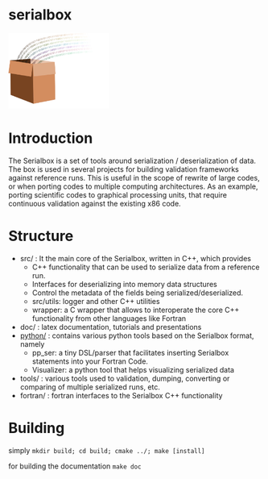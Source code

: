 # serialbox

<img src="doc/logo.png" width="200" height="150" />

# Introduction

The Serialbox is a set of tools around serialization / deserialization of data. 
The box is used in several projects for building validation frameworks against reference runs.
This is useful in the scope of rewrite of large codes, or when porting codes to multiple computing architectures. 
As an example, porting scientific codes to graphical processing units, that require continuous validation against the existing x86 code.

# Structure

* src/ : It the main core of the Serialbox, written in C++, which provides
  * C++ functionality that can be used to serialize data from a reference run. 
  * Interfaces for deserializing into memory data structures
  * Control the metadata of the fields being serialized/deserialized. 
  * src/utils: logger and other C++ utilities
  * wrapper: a C wrapper that allows to interoperate the core C++ functionality from other languages like Fortran
* doc/ : latex documentation, tutorials and presentations
* [python/](python/README.md) : contains various python tools based on the Serialbox format, namely
  * pp_ser: a tiny DSL/parser that facilitates inserting Serialbox statements into your Fortran Code. 
  * Visualizer: a python tool that helps visualizing serialized data
* tools/ : various tools used to validation, dumping, converting or comparing of multiple serialized runs, etc. 
* fortran/ : fortran interfaces to the Serialbox C++ functionality
 
# Building

simply ```mkdir build; cd build; cmake ../; make [install]```

for building the documentation ```make doc```
